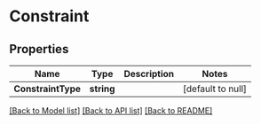 # Constraint

## Properties
Name | Type | Description | Notes
------------ | ------------- | ------------- | -------------
**ConstraintType** | **string** |  | [default to null]

[[Back to Model list]](../README.md#documentation-for-models) [[Back to API list]](../README.md#documentation-for-api-endpoints) [[Back to README]](../README.md)


